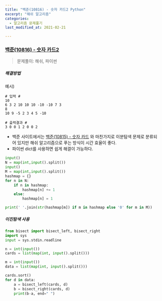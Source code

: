 ```yaml
---
title: "백준(10816) - 숫자 카드2 Python"
excerpt: "해쉬 알고리즘"
categories:
  - 알고리즘 문제풀기
last_modified_at: 2021-02-21

---
```


### [백준(10816) - 숫자 카드2](https://www.acmicpc.net/problem/10816)

> 문제풀이: 해쉬, 파이썬

##### 해결방법 

예시)

```
# 입력 #
10
6 3 2 10 10 10 -10 -10 7 3
8
10 9 -5 2 3 4 5 -10

# 출력결과 #
3 0 0 1 2 0 0 2
```

- 백준 사이트에서는 [백준(10815) - 숫자 카드](https://www.acmicpc.net/problem/10815) 와 마찬가지로 이분탐색 문제로 분류되어 있지만 해쉬 알고리즘으로 푸는 방식이 시간 효율이 좋다.
- 파이썬 dict를 사용하면 쉽게 해결이 가능하다.

```python
input()
N = map(int,input().split())
input()
M = map(int,input().split())
hashmap = {}
for n in N:
    if n in hashmap:
        hashmap[n] += 1
    else:
        hashmap[n] = 1

print(' '.join(str(hashmap[m]) if m in hashmap else '0' for m in M))
```



##### 이진탐색 사용

```python
from bisect import bisect_left, bisect_right
import sys
input = sys.stdin.readline

n = int(input())
cards = list(map(int, input().split()))

m = int(input())
data = list(map(int, input().split()))

cards.sort()
for d in data:
    a = bisect_left(cards, d)
    b = bisect_right(cards, d)
    print(b-a, end=" ")
```

